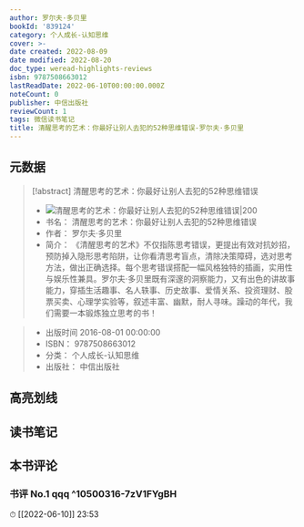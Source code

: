 ```yaml
---
author: 罗尔夫·多贝里
bookId: '839124'
category: 个人成长-认知思维
cover: >-
date created: 2022-08-09
date modified: 2022-08-20
doc_type: weread-highlights-reviews
isbn: 9787508663012
lastReadDate: 2022-06-10T00:00:00.000Z
noteCount: 0
publisher: 中信出版社
reviewCount: 1
tags: 微信读书笔记
title: 清醒思考的艺术：你最好让别人去犯的52种思维错误-罗尔夫·多贝里
---
```


## 元数据

> [!abstract] 清醒思考的艺术：你最好让别人去犯的52种思维错误
> - ![ 清醒思考的艺术：你最好让别人去犯的52种思维错误|200](https://wfqqreader-1252317822.image.myqcloud.com/cover/124/839124/t7_839124.jpg)
> - 书名： 清醒思考的艺术：你最好让别人去犯的52种思维错误
> - 作者： 罗尔夫·多贝里
> - 简介： 《清醒思考的艺术》不仅指陈思考错误，更提出有效对抗妙招，预防掉入隐形思考陷阱，让你看清思考盲点，清除决策障碍，选对思考方法，做出正确选择。每个思考错误搭配一幅风格独特的插画，实用性与娱乐性兼具。罗尔夫·多贝里既有深邃的洞察能力，又有出色的讲故事能力，穿插生活趣事、名人轶事、历史故事、爱情关系、投资理财、股票买卖、心理学实验等，叙述丰富、幽默，耐人寻味。躁动的年代，我们需要一本锻炼独立思考的书！

> - 出版时间 2016-08-01 00:00:00
> - ISBN： 9787508663012
> - 分类： 个人成长-认知思维
> - 出版社： 中信出版社

## 高亮划线

## 读书笔记

## 本书评论

### 书评 No.1 qqq ^10500316-7zV1FYgBH

⏱ [[2022-06-10]] 23:53
